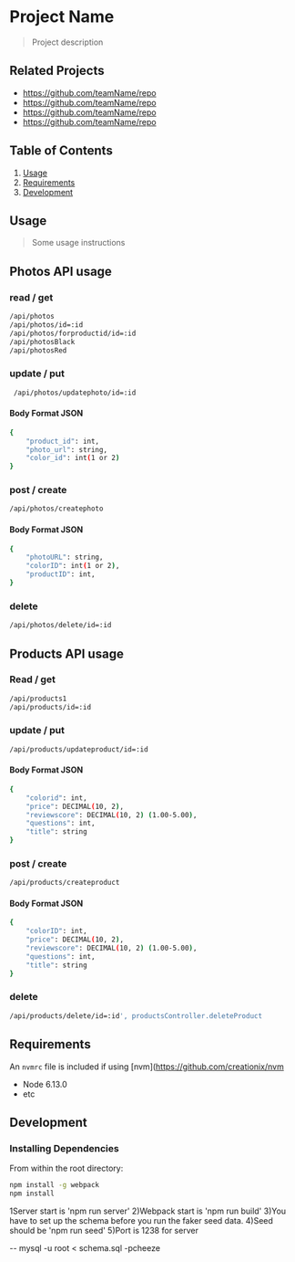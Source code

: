 # Project Name

> Project description

## Related Projects

  - https://github.com/teamName/repo
  - https://github.com/teamName/repo
  - https://github.com/teamName/repo
  - https://github.com/teamName/repo

## Table of Contents

1. [Usage](#Usage)
1. [Requirements](#requirements)
1. [Development](#development)

## Usage

> Some usage instructions

## Photos API usage
### read / get
```sh
/api/photos
/api/photos/id=:id
/api/photos/forproductid/id=:id
/api/photosBlack
/api/photosRed
```
### update / put
```sh
 /api/photos/updatephoto/id=:id
```
#### Body Format JSON
```sh
{
    "product_id": int,
    "photo_url": string,
    "color_id": int(1 or 2)
}
```

### post / create
```sh
/api/photos/createphoto
```
#### Body Format JSON
```sh
{
    "photoURL": string,
    "colorID": int(1 or 2),
    "productID": int,
}
```

### delete
```sh
/api/photos/delete/id=:id
```

## Products API usage
### Read / get
```sh
/api/products1
/api/products/id=:id
```

### update / put
```sh
/api/products/updateproduct/id=:id
```
#### Body Format JSON
```sh
{
    "colorid": int,
    "price": DECIMAL(10, 2),
    "reviewscore": DECIMAL(10, 2) (1.00-5.00),
    "questions": int,
    "title": string
}
```

### post / create
```sh
/api/products/createproduct
```
#### Body Format JSON
```sh
{
    "colorID": int,
    "price": DECIMAL(10, 2),
    "reviewscore": DECIMAL(10, 2) (1.00-5.00),
    "questions": int,
    "title": string
}
```

### delete
```sh
/api/products/delete/id=:id', productsController.deleteProduct
```






## Requirements

An `nvmrc` file is included if using [nvm](https://github.com/creationix/nvm

- Node 6.13.0
- etc

## Development

### Installing Dependencies

From within the root directory:

```sh
npm install -g webpack
npm install
```
1Server start is 'npm run server'
2)Webpack start is 'npm run build'
3)You have to set up the schema before you run the faker seed data.
4)Seed should be 'npm run seed'
5)Port is 1238 for server

-- mysql -u root < schema.sql -pcheeze
